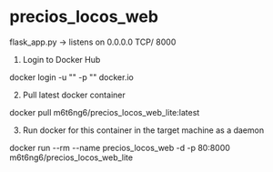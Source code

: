 # precios_locos_web

flask_app.py -> listens on 0.0.0.0 TCP/ 8000

1) Login to Docker Hub

docker login -u "<username>" -p "<password>" docker.io

2) Pull latest docker container

docker pull m6t6ng6/precios_locos_web_lite:latest

3) Run docker for this container in the target machine as a daemon

docker run --rm --name precios_locos_web -d -p 80:8000 m6t6ng6/precios_locos_web_lite